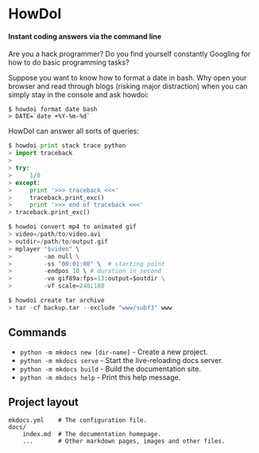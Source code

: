 # HowDoI
#### Instant coding answers via the command line


Are you a hack programmer? Do you find yourself constantly Googling for how to do basic programming tasks?

Suppose you want to know how to format a date in bash. Why open your browser and read through blogs (risking major distraction) when you can simply stay in the console and ask howdoi:
```
$ howdoi format date bash
> DATE=`date +%Y-%m-%d`
```
HowDoI can answer all sorts of queries:
``` python 
$ howdoi print stack trace python
> import traceback
>
> try:
>     1/0
> except:
>     print '>>> traceback <<<'
>     traceback.print_exc()
>     print '>>> end of traceback <<<'
> traceback.print_exc()
```
```python
$ howdoi convert mp4 to animated gif
> video=/path/to/video.avi
> outdir=/path/to/output.gif
> mplayer "$video" \
>         -ao null \
>         -ss "00:01:00" \  # starting point
>         -endpos 10 \ # duration in second
>         -vo gif89a:fps=13:output=$outdir \
>         -vf scale=240:180
```
```python
$ howdoi create tar archive
> tar -cf backup.tar --exclude "www/subf3" www
```

## Commands

* `python -m mkdocs new [dir-name]` - Create a new project.
* `python -m mkdocs serve` - Start the live-reloading docs server.
* `python -m mkdocs build` - Build the documentation site.
* `python -m mkdocs help` - Print this help message.

## Project layout

    mkdocs.yml    # The configuration file.
    docs/
        index.md  # The documentation homepage.
        ...       # Other markdown pages, images and other files.

